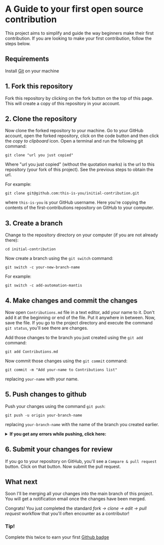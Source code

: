 # A Guide to your first open source contribution

This project aims to simplify and guide the way beginners make their first contribution. If you are looking to make your first contribution, follow the steps below.

## Requirements
Install [Git](https://git-scm.com/book/en/v2/Getting-Started-Installing-Git) on your machine

## 1. Fork this repository
Fork this repository by clicking on the fork button on the top of this page. This will create a copy of this repository in your account.


## 2. Clone the repository
Now clone the forked repository to your machine. Go to your GitHub account, open the forked repository, click on the code button and then click the _copy to clipboard_ icon.
Open a terminal and run the following git command:
```
git clone "url you just copied"
```
Where "url you just copied" (without the quotation marks) is the url to this repository (your fork of this project). See the previous steps to obtain the url.

For example:
```
git clone git@github.com:this-is-you/initial-contribution.git
```
where `this-is-you` is your GitHub username. Here you're copying the contents of the first-contributions repository on GitHub to your computer.


## 3. Create a branch
Change to the repository directory on your computer (if you are not already there):
```
cd initial-contribution
```
Now create a branch using the `git switch` command:
```
git switch -c your-new-branch-name
```

For example:
```
git switch -c add-automation-mantis
```


## 4. Make changes and commit the changes
Now open `Contributions.md` file in a text editor, add your name to it. Don't add it at the beginning or end of the file. Put it anywhere in between. Now, save the file.
If you go to the project directory and execute the command `git status`, you'll see there are changes.

Add those changes to the branch you just created using the `git add` command:
```
git add Contributions.md
```

Now commit those changes using the `git commit` command:
```
git commit -m "Add your-name to Contributions list"
```

replacing `your-name` with your name.


## 5. Push changes to github
Push your changes using the command `git push`:

```
git push -u origin your-branch-name
```

replacing `your-branch-name` with the name of the branch you created earlier.

<details>
<summary> <strong>If you get any errors while pushing, click here:</strong> </summary>

- ### Authentication Error
     <pre>remote: Support for password authentication was removed on August 13, 2021. Please use a personal access token instead.
  remote: Please see https://github.blog/2020-12-15-token-authentication-requirements-for-git-operations/ for more information.
  fatal: Authentication failed for 'https://github.com/<your-username>/initial-contributions.git/'</pre>
  Go to [GitHub's tutorial](https://docs.github.com/en/authentication/connecting-to-github-with-ssh/adding-a-new-ssh-key-to-your-github-account) on generating and configuring an SSH key to your account.

</details>


## 6. Submit your changes for review

If you go to your repository on GitHub, you'll see a `Compare & pull request` button. Click on that button.
Now submit the pull request.


## What next
Soon I'll be merging all your changes into the main branch of this project. You will get a notification email once the changes have been merged.

Congrats! You just completed the standard _fork -> clone -> edit -> pull request_ workflow that you'll often encounter as a contributor!

### Tip!
Complete this twice to earn your first [Github badge](https://github.com/drknzz/GitHub-Achievements)
